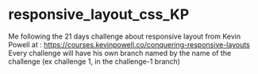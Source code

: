 # responsive_layout_css_KP
Me following the 21 days challenge about responsive layout from Kevin Powell at :
https://courses.kevinpowell.co/conquering-responsive-layouts
Every challenge will have his own branch named by the name of the challenge (ex challenge 1, in the challenge-1 branch)
